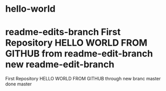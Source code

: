 # hello-world
readme-edits-branch
First Repository HELLO WORLD FROM GITHUB from readme-edit-branch
new readme-edit-branch
=======
First Repository HELLO WORLD FROM GITHUB through new branc master done
master
